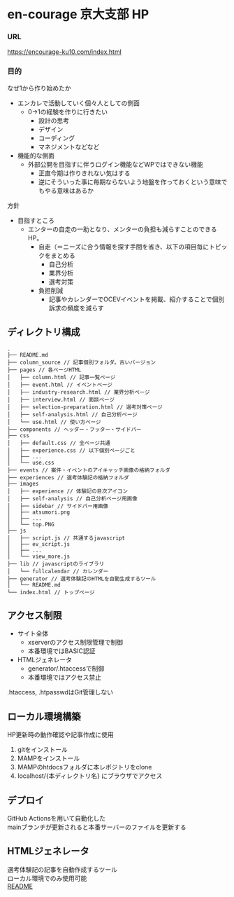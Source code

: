 # en-courage 京大支部 HP

### URL
https://encourage-ku10.com/index.html

### 目的
なぜ1から作り始めたか
- エンカレで活動していく個々人としての側面
  - 0→1の経験を作りに行きたい
    - 設計の思考
    - デザイン
    - コーディング
    - マネジメントなどなど
- 機能的な側面
  - 外部公開を目指すに伴うログイン機能などWPではできない機能
    - 正直今期は作りきれない気はする
    - 逆にそういった事に毎期ならないよう地盤を作っておくという意味でもやる意味はあるか

方針
- 目指すところ
  - エンターの自走の一助となり、メンターの負担も減らすことのできるHP。
    - 自走（＝ニーズに合う情報を探す手間を省き、以下の項目毎にトピックをまとめる
      - 自己分析
      - 業界分析
      - 選考対策
    - 負担削減
      - 記事やカレンダーでOCEVイベントを掲載、紹介することで個別訴求の頻度を減らす

## ディレクトリ構成
~~~
.
├── README.md
├── column_source // 記事個別フォルダ。古いバージョン
├── pages // 各ページHTML
│   ├── column.html // 記事一覧ページ
│   ├── event.html // イベントページ
│   ├── industry-research.html // 業界分析ページ
│   ├── interview.html // 面談ページ
│   ├── selection-preparation.html // 選考対策ページ
│   ├── self-analysis.html // 自己分析ページ
│   └── use.html // 使い方ページ
├── components // ヘッダー・フッター・サイドバー
├── css
│   ├── default.css // 全ページ共通
│   ├── experience.css // 以下個別ページごと
│   ├── ...
│   └── use.css
├── events // 案件・イベントのアイキャッチ画像の格納フォルダ
├── experiences // 選考体験記の格納フォルダ
├── images
│   ├── experience // 体験記の目次アイコン
│   ├── self-analysis // 自己分析ページ用画像
│   ├── sidebar // サイドバー用画像
│   ├── atsumori.png
│   ├── ...
│   └── top.PNG
├── js
│   ├── script.js // 共通するjavascript
│   ├── ev_script.js
│   ├── ...
│   └── view_more.js
├── lib // javascriptのライブラリ
│   └── fullcalendar // カレンダー
├── generator // 選考体験記のHTMLを自動生成するツール
│   └── README.md
└── index.html // トップページ
~~~

## アクセス制限
- サイト全体
  - xserverのアクセス制限管理で制御
  - 本番環境ではBASIC認証
- HTMLジェネレータ
  - generator/.htaccessで制御
  - 本番環境ではアクセス禁止

.htaccess, .htpasswdはGit管理しない

## ローカル環境構築
HP更新時の動作確認や記事作成に使用

1. gitをインストール
2. MAMPをインストール
3. MAMPのhtdocsフォルダに本レポジトリをclone
4. localhost/{本ディレクトリ名} にブラウザでアクセス

## デプロイ
GitHub Actionsを用いて自動化した<br>
mainブランチが更新されると本番サーバーのファイルを更新する

## HTMLジェネレータ
選考体験記の記事を自動作成するツール<br>
ローカル環境でのみ使用可能<br>
[README](generator/README.md)
